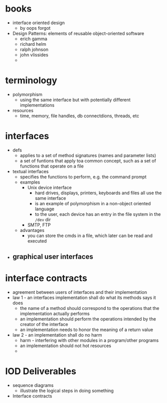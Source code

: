 # books
  - interface oriented design
    - by oops forgot
  - Design Patterns: elements of reusable object-oriented software
    - erich gamma
    - richard helm
    - ralph johnson
    - john vlissides
    -


# terminology
  - polymorphism
    - using the same interface but with potentially different implementations
  - resources
    - time, memory, file handles, db connectdions, threads, etc


# interfaces
  - defs
    - applies to a set of method signatures (names and parameter lists)
    - a set of funtions that apply toa  common concept, such as a set of functions that operate on a file
  - textual interfaces
    - specifies the functions to perform, e.g. the command prompt
    - examples
      - Unix device interface
        - hard drives, displays, printers, keyboards and files all use the same interface
        - is an example of polymorphism in a non-object oriented language
        - to the user, each device has an entry in the file system in the `/dev` dir
      - SMTP, FTP
    - advantages
      - you can store the cmds in a file, which later can be read and executed
  - graphical user interfaces
    -

# interface contracts
  - agreement between users of interfaces and their implementation
  - law 1 - an interfaces implementation shall do what its methods says it does
      - the name of a method should correspond to the operations that the implementation actually performs
      - an implementation should perform the operations intended by the creator of the interface
      - an implementation needs to honor  the meaning of a return value
  - law 2 - an implementation shall do no harm
    - harm - interfering with other modules in a program/other programs
    - an implementation should not hot resources
    -

#  IOD Deliverables
  - sequence diagrams
    - illustrate the logical steps in doing something
  - Interface contracts